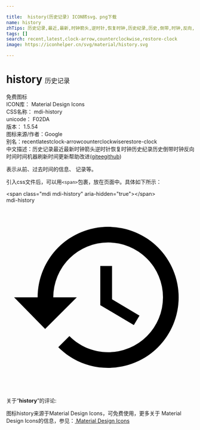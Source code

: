 ```yaml
---

title:  history(历史记录) ICON转svg、png下载
name: history
zhTips: 历史记录,最近,最新,时钟箭头,逆时针,恢复时钟,历史纪录,历史,倒带,时钟,反向,时间,时间机器,刷新时间,更新
tags: []
search: recent,latest,clock-arrow,counterclockwise,restore-clock
image: https://iconhelper.cn/svg/material/history.svg

---
```


# history  <small style="font-size: 60%;font-weight: 100">历史记录</small>


<div class="detail-page">
<p>
<span><span class="badge-success badge">免费图标</span> </span>
<br/>
<span>
ICON库：
<span class="badge-secondary badge">Material Design Icons</span> 
</span>
<br/>
<span>
CSS名称：
<span class="badge-secondary badge">mdi-history</span> 
</span>
<br/>
<span>
unicode：
<span class="badge-secondary badge">F02DA</span> 
<copy-btn content='F02DA' btn-title=""></copy-btn>
<copy-btn :content='String.fromCodePoint(parseInt("F02DA", 16))' btn-title="复制U"></copy-btn>
</span>
<br/>
<span>
版本：
<span class="badge-secondary badge">1.5.54</span> 
</span>
<br/>
<span>图标来源/作者：<span class="badge-light badge">Google</span></span> 
<br/>
<span>别名：<span class="badge-light badge">recent</span><span class="badge-light badge">latest</span><span class="badge-light badge">clock-arrow</span><span class="badge-light badge">counterclockwise</span><span class="badge-light badge">restore-clock</span></span><br/><span class="zh-detail">中文描述：<span class="badge-primary badge">历史记录</span><span class="badge-primary badge">最近</span><span class="badge-primary badge">最新</span><span class="badge-primary badge">时钟箭头</span><span class="badge-primary badge">逆时针</span><span class="badge-primary badge">恢复时钟</span><span class="badge-primary badge">历史纪录</span><span class="badge-primary badge">历史</span><span class="badge-primary badge">倒带</span><span class="badge-primary badge">时钟</span><span class="badge-primary badge">反向</span><span class="badge-primary badge">时间</span><span class="badge-primary badge">时间机器</span><span class="badge-primary badge">刷新时间</span><span class="badge-primary badge">更新</span><span class="help-link"><span>帮助改进</span>(<a href="https://gitee.com/liuwave/icon-helper/edit/master/json/material/history.json" target="_blank" rel="noopener noreferrer">gitee</a><a href="https://github.com/liuwave/icon-helper/edit/master/json/material/history.json" target="_blank" rel="noopener noreferrer">github</a></span>)</span><br/>
</p>
</div><div class="description description alert alert-light">表示从前、过去时间的信息、 记录等。</div>
<div class="alert alert-dark">
  <i class="mdi mdi-history mdi-48px"></i>
  <i class="mdi mdi-history mdi-36px"></i>
  <i class="mdi mdi-history mdi-24px"></i>
  <i class="mdi mdi-history mdi-18px"></i>
</div>
<div>
  <p>引入css文件后，可以用<code>&lt;span&gt;</code>包裹，放在页面中。具体如下所示：    
  </p>
  <div class="alert alert-primary" style="font-size: 14px">
    &lt;span class="mdi mdi-history" aria-hidden="true"&gt;&lt;/span&gt;
    <copy-btn content='<span class="mdi mdi-history" aria-hidden="true"></span>'></copy-btn>
  </div>
  <div class="alert alert-secondary">
    <i class="mdi mdi-history"
    style="font-size: 24px"
    aria-hidden="true"></i> mdi-history
    <copy-btn content="mdi-history" btn-title="复制图标名称"></copy-btn>
  </div>
</div>
<div id="svg" class="svg-wrap">
<svg xmlns="http://www.w3.org/2000/svg" viewBox="0 0 24 24"><path d="M13.5,8H12V13L16.28,15.54L17,14.33L13.5,12.25V8M13,3A9,9 0 0,0 4,12H1L4.96,16.03L9,12H6A7,7 0 0,1 13,5A7,7 0 0,1 20,12A7,7 0 0,1 13,19C11.07,19 9.32,18.21 8.06,16.94L6.64,18.36C8.27,20 10.5,21 13,21A9,9 0 0,0 22,12A9,9 0 0,0 13,3" /></svg>
</div>
<detail full-name='mdi-history'></detail>
<div class="icon-detail__container">
<p>关于“<b>history</b>”的评论:</p>
</div>
<Vssue title="关于“history”的评论" />    
<div><p>图标history来源于Material Design Icons，可免费使用，更多关于 Material Design Icons的信息，参见：<a target="_blank" href="https://iconhelper.cn/material.html"> Material Design Icons</a>
</p></div>
